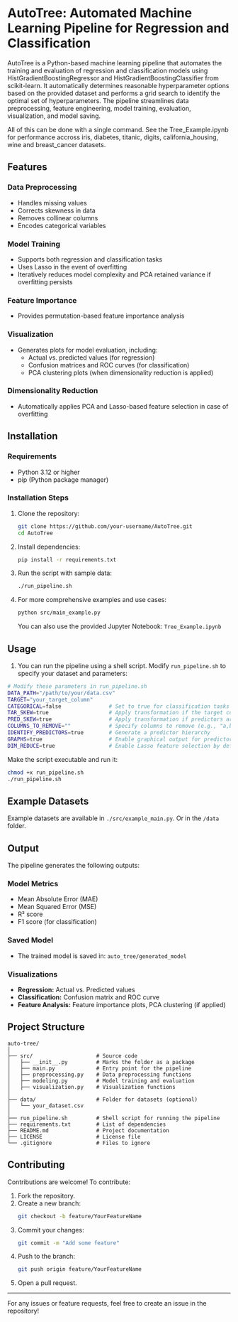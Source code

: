 # AutoTree: Automated Machine Learning Pipeline for Regression and Classification

AutoTree is a Python-based machine learning pipeline that automates the training and evaluation of regression and classification models using HistGradientBoostingRegressor and HistGradientBoostingClassifier from scikit-learn. It automatically determines reasonable hyperparameter options based on the provided dataset and performs a grid search to identify the optimal set of hyperparameters. The pipeline streamlines data preprocessing, feature engineering, model training, evaluation, visualization, and model saving.

All of this can be done with a single command. See the Tree_Example.ipynb for performance accross iris, diabetes, titanic, digits, california_housing, wine and breast_cancer datasets.

## Features

### Data Preprocessing
- Handles missing values
- Corrects skewness in data
- Removes collinear columns
- Encodes categorical variables

### Model Training
- Supports both regression and classification tasks
- Uses Lasso in the event of overfitting
- Iteratively reduces model complexity and PCA retained variance if overfitting persists

### Feature Importance
- Provides permutation-based feature importance analysis

### Visualization
- Generates plots for model evaluation, including:
  - Actual vs. predicted values (for regression)
  - Confusion matrices and ROC curves (for classification)
  - PCA clustering plots (when dimensionality reduction is applied)

### Dimensionality Reduction
- Automatically applies PCA and Lasso-based feature selection in case of overfitting

## Installation

### Requirements
- Python 3.12 or higher
- pip (Python package manager)

### Installation Steps
1. Clone the repository:
   ```sh
   git clone https://github.com/your-username/AutoTree.git
   cd AutoTree
   ```
2. Install dependencies:
   ```sh
   pip install -r requirements.txt
   ```
3. Run the script with sample data:
   ```sh
   ./run_pipeline.sh
   ```
4. For more comprehensive examples and use cases:
   ```sh
   python src/main_example.py
   ```
   You can also use the provided Jupyter Notebook: `Tree_Example.ipynb`

## Usage

1) You can run the pipeline using a shell script. Modify `run_pipeline.sh` to specify your dataset and parameters:

```sh
# Modify these parameters in run_pipeline.sh
DATA_PATH="/path/to/your/data.csv"
TARGET="your_target_column"
CATEGORICAL=false               # Set to true for classification tasks
TAR_SKEW=true                   # Apply transformation if the target column is skewed
PRED_SKEW=true                  # Apply transformation if predictors are skewed
COLUMNS_TO_REMOVE=""            # Specify columns to remove (e.g., "a,b,c,d")
IDENTIFY_PREDICTORS=true        # Generate a predictor hierarchy
GRAPHS=true                     # Enable graphical output for predictors, PCA, and predictions
DIM_REDUCE=true                 # Enable Lasso feature selection by default
```

Make the script executable and run it:
```sh
chmod +x run_pipeline.sh
./run_pipeline.sh
```

## Example Datasets
Example datasets are available in `./src/example_main.py`. Or in the `/data` folder. 

## Output

The pipeline generates the following outputs:

### Model Metrics
- Mean Absolute Error (MAE)
- Mean Squared Error (MSE)
- R² score
- F1 score (for classification)

### Saved Model
- The trained model is saved in: `auto_tree/generated_model`

### Visualizations
- **Regression:** Actual vs. Predicted values
- **Classification:** Confusion matrix and ROC curve
- **Feature Analysis:** Feature importance plots, PCA clustering (if applied)

## Project Structure
```
auto-tree/
│
├── src/                    # Source code
│   ├── __init__.py         # Marks the folder as a package
│   ├── main.py             # Entry point for the pipeline
│   ├── preprocessing.py    # Data preprocessing functions
│   ├── modeling.py         # Model training and evaluation
│   ├── visualization.py    # Visualization functions
│
├── data/                   # Folder for datasets (optional)
│   └── your_dataset.csv
│
├── run_pipeline.sh         # Shell script for running the pipeline
├── requirements.txt        # List of dependencies
├── README.md               # Project documentation
├── LICENSE                 # License file
└── .gitignore              # Files to ignore
```

## Contributing

Contributions are welcome! To contribute:
1. Fork the repository.
2. Create a new branch:
   ```sh
   git checkout -b feature/YourFeatureName
   ```
3. Commit your changes:
   ```sh
   git commit -m "Add some feature"
   ```
4. Push to the branch:
   ```sh
   git push origin feature/YourFeatureName
   ```
5. Open a pull request.

---

For any issues or feature requests, feel free to create an issue in the repository!


